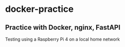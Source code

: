 # docker-practice

## Practice with Docker, nginx, FastAPI

Testing using a Raspberry Pi 4 on a local home network